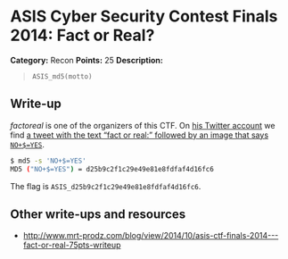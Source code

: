# ASIS Cyber Security Contest Finals 2014: Fact or Real?

**Category:** Recon
**Points:** 25
**Description:**

> `ASIS_md5(motto)`

## Write-up

_factoreal_ is one of the organizers of this CTF. On [his Twitter account](https://twitter.com/factoreal) we find [a tweet with the text “fact or real:” followed by an image that says `NO+$=YES`](https://twitter.com/factoreal/status/486459604973662208).

```bash
$ md5 -s 'NO+$=YES'
MD5 ("NO+$=YES") = d25b9c2f1c29e49e81e8fdfaf4d16fc6
```

The flag is `ASIS_d25b9c2f1c29e49e81e8fdfaf4d16fc6`.

## Other write-ups and resources

* <http://www.mrt-prodz.com/blog/view/2014/10/asis-ctf-finals-2014---fact-or-real-75pts-writeup>
